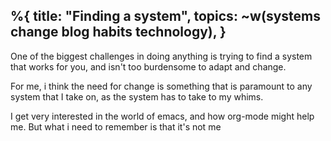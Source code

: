 %{
  title: "Finding a system",
  topics: ~w(systems change blog habits technology),
}
---
One of the biggest challenges in doing anything is trying to find a system that works for you, and isn't too burdensome to adapt and change.

For me, i think the need for change is something that is paramount to any system that I take on, as the system has to take to my whims.

I get very interested in the world of emacs, and how org-mode might help me. But what i need to remember is that it's not me
